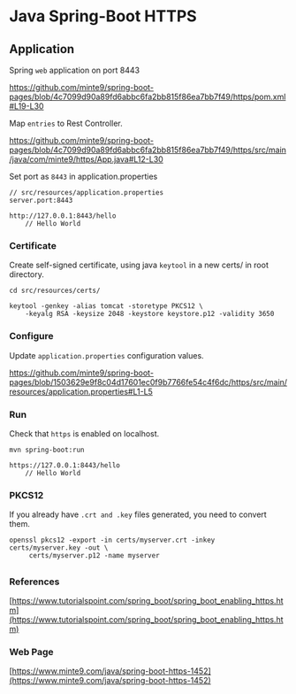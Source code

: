 # Java Spring-Boot HTTPS

## Application

Spring `web` application on port 8443

https://github.com/minte9/spring-boot-pages/blob/4c7099d90a89fd6abbc6fa2bb815f86ea7bb7f49/https/pom.xml#L19-L30

Map `entries` to Rest Controller.

https://github.com/minte9/spring-boot-pages/blob/4c7099d90a89fd6abbc6fa2bb815f86ea7bb7f49/https/src/main/java/com/minte9/https/App.java#L12-L30

Set port as `8443` in application.properties

~~~
// src/resources/application.properties
server.port:8443

http://127.0.0.1:8443/hello
    // Hello World
~~~


### Certificate

Create self-signed certificate, using java `keytool` in a new certs/ in root directory.

~~~
cd src/resources/certs/

keytool -genkey -alias tomcat -storetype PKCS12 \
    -keyalg RSA -keysize 2048 -keystore keystore.p12 -validity 3650
~~~

### Configure

Update `application.properties` configuration values.

https://github.com/minte9/spring-boot-pages/blob/1503629e9f8c04d17601ec0f9b7766fe54c4f6dc/https/src/main/resources/application.properties#L1-L5


### Run

Check that `https` is enabled on localhost.
~~~
mvn spring-boot:run

https://127.0.0.1:8443/hello
    // Hello World
~~~

### PKCS12

If you already have `.crt and .key` files generated, you need to convert them.
~~~
openssl pkcs12 -export -in certs/myserver.crt -inkey certs/myserver.key -out \
     certs/myserver.p12 -name myserver
~~~

##

### References

[https://www.tutorialspoint.com/spring_boot/spring_boot_enabling_https.htm](https://www.tutorialspoint.com/spring_boot/spring_boot_enabling_https.htm)

### Web Page

[https://www.minte9.com/java/spring-boot-https-1452](https://www.minte9.com/java/spring-boot-https-1452)  